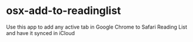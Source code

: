 # osx-add-to-readinglist
Use this app to add any active tab in Google Chrome to Safari Reading List and have it synced in iCloud
